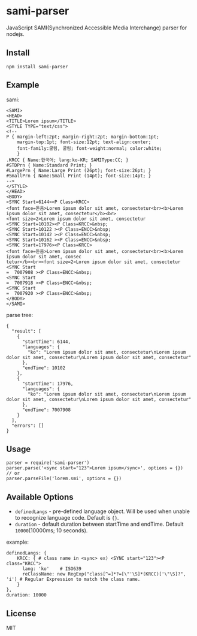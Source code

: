 sami-parser
===========

JavaScript SAMI(Synchronized Accessible Media Interchange) parser for nodejs.

## Install

	npm install sami-parser

## Example
sami:

	<SAMI>
	<HEAD>
	<TITLE>Lorem ipsum</TITLE>
	<STYLE TYPE="text/css">
	<!--
	P { margin-left:2pt; margin-right:2pt; margin-bottom:1pt;
	    margin-top:1pt; font-size:12pt; text-align:center;
	    font-family:굴림, 굴림; font-weight:normal; color:white;
	    }
	.KRCC { Name:한국어; lang:ko-KR; SAMIType:CC; }
	#STDPrn { Name:Standard Print; }
	#LargePrn { Name:Large Print (26pt); font-size:26pt; }
	#SmallPrn { Name:Small Print (14pt); font-size:14pt; }
	-->
	</STYLE>
	</HEAD>
	<BODY>
	<SYNC Start=6144><P Class=KRCC>
	<font face=돋움>Lorem ipsum dolor sit amet, consectetur<br><b>Lorem ipsum dolor sit amet, consectetur</b><br>
	<font size=2>Lorem ipsum dolor sit amet, consectetur
	<SYNC Start=10102><P Class=KRCC>&nbsp;
	<SYNC Start=10122 ><P Class=ENCC>&nbsp;
	<SYNC Start=10142 ><P Class=ENCC>&nbsp;
	<SYNC Start=10162 ><P Class=ENCC>&nbsp;
	<SYNC Start=17976><P Class=KRCC>
	<font face=돋움>Lorem ipsum dolor sit amet, consectetur<br><b>Lorem ipsum dolor sit amet, consec
	tetur</b><br><font size=2>Lorem ipsum dolor sit amet, consectetur
	<SYNC Start
	=  7007908 ><P Class=ENCC>&nbsp;
	<SYNC Start
	=  7007918 ><P Class=ENCC>&nbsp;
	<SYNC Start
	=  7007920 ><P Class=ENCC>&nbsp;
	</BODY>
	</SAMI>

parse tree: 

	{
	  "result": [
	    {
	      "startTime": 6144,
	      "languages": {
	        "ko": "Lorem ipsum dolor sit amet, consectetur\nLorem ipsum dolor sit amet, consectetur\nLorem ipsum dolor sit amet, consectetur"
	      },
	      "endTime": 10102
	    },
	    {
	      "startTime": 17976,
	      "languages": {
	        "ko": "Lorem ipsum dolor sit amet, consectetur\nLorem ipsum dolor sit amet, consectetur\nLorem ipsum dolor sit amet, consectetur"
	      },
	      "endTime": 7007908
	    }
	  ],
	  "errors": []
	}

## Usage

	parser = require('sami-parser')
	parser.parse('<sync start="123">Lorem ipsum</sync>', options = {})
	// or
	parser.parseFile('lorem.smi', options = {})

## Available Options

* `definedLangs` - pre-defined language object. Will be used when unable to recognize language code. Default is `{}`.
* `duration` - default duration between startTime and endTime. Default `10000`(10000ms; 10 seconds).

example: 

    definedLangs: {
	    KRCC: { # class name in <sync> ex) <SYNC start="123"><P class="KRCC">
		  lang: 'ko'	# ISO639
	      reClassName: new RegExp("class[^=]*?=[\"'\S]*(KRCC)['\"\S]?", 'i') # Regular Expression to match the class name.
	    }
	},
	duration: 10000

## License
MIT